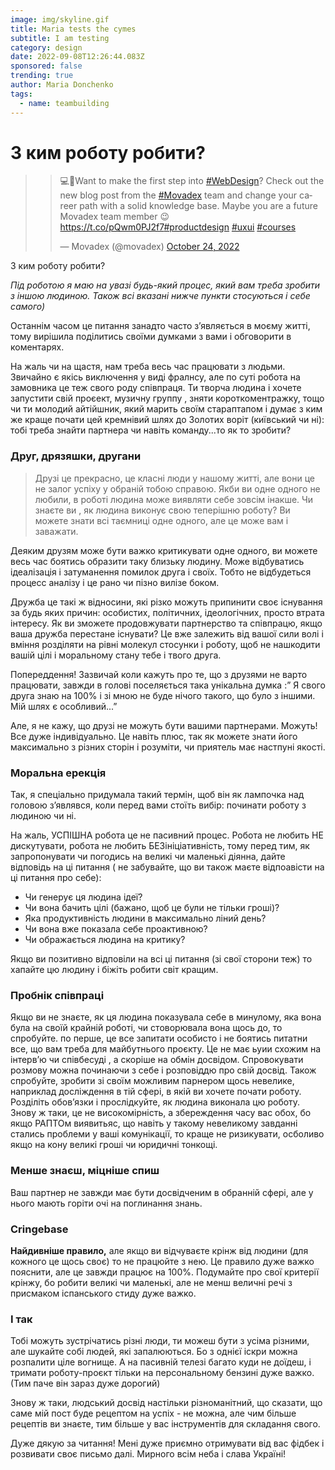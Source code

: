 ```yaml
---
image: img/skyline.gif
title: Maria tests the cymes
subtitle: I am testing
category: design
date: 2022-09-08T12:26:44.083Z
sponsored: false
trending: true
author: Maria Donchenko
tags:
  - name: teambuilding
---
```

# З ким роботу робити?

> <blockquote class="twitter-tweet"><p lang="en" dir="ltr">💻🎨Want to make the first step into <a href="https://twitter.com/hashtag/WebDesign?src=hash&amp;ref_src=twsrc%5Etfw">#WebDesign</a>? Check out the new blog post from the <a href="https://twitter.com/hashtag/Movadex?src=hash&amp;ref_src=twsrc%5Etfw">#Movadex</a> team and change your career path with a solid knowledge base. Maybe you are a future Movadex team member 😉<a href="https://t.co/pQwm0PJ2f7">https://t.co/pQwm0PJ2f7</a><a href="https://twitter.com/hashtag/productdesign?src=hash&amp;ref_src=twsrc%5Etfw">#productdesign</a> <a href="https://twitter.com/hashtag/uxui?src=hash&amp;ref_src=twsrc%5Etfw">#uxui</a> <a href="https://twitter.com/hashtag/courses?src=hash&amp;ref_src=twsrc%5Etfw">#courses</a></p>&mdash; Movadex (@movadex) <a href="https://twitter.com/movadex/status/1584460767843471361?ref_src=twsrc%5Etfw">October 24, 2022</a></blockquote> <script async src="https://platform.twitter.com/widgets.js" charset="utf-8"></script>

З ким роботу робити?

*Під роботою я маю на увазі будь-який процес, який вам треба зробити з іншою людиною. Також всі вказані нижче пункти стосуються і себе самого)*

Останнім часом це питання занадто часто зʼявляється в моєму житті, тому вирішила поділитись своїми думками з вами і обговорити в коментарях.

На жаль чи на щастя, нам треба весь час працювати з людьми. Звичайно є якісь виключення у виді фралнсу, але по суті робота на замовника це теж свого роду співпраця. Ти творча людина і хочете запустити свій проєект, музичну группу , зняти короткоментражку, тощо чи ти молодий айтійшник, який марить своїм стараптапом і думає з ким же краще почати цей кремнівий шлях до Золотих воріт (київський чи ні): тобі треба знайти партнера чи навіть команду...то як то зробити?

### **Друг, дрязяшки, другани**

> Друзі це прекрасно, це класні люди у нашому житті, але вони це не залог успіху у обраній тобою справою. Якби ви одне одного не любили, в роботі людина може виявляти себе зовсім інакше. Чи знаєте ви , як людина виконує свою теперішню роботу? Ви можете знати всі таємниці одне одного, але це може вам і заважати.

Деяким друзям може бути важко критикувати одне одного, ви можете весь час боятись образити таку близьку людину. Може відбуватись ідеалізація і затуманення помилок друга і своїх. Тобто не відбудеться процесс аналізу і це рано чи пізно вилізе боком.

Дружба це такі ж відносини, які різко можуть припинити своє існування за будь яких причин: особистих, політичних, ідеологічних, просто втрата інтересу. Як ви зможете продовжувати партнерство та співпрацю, якщо ваша дружба перестане існувати? Це вже залежить від вашої сили волі і вміння розділяти на рівні молекул стосунки і роботу, щоб не нашкодити вашій цілі і моральному стану тебе і твого друга.

Попереддення! Зазвичай коли кажуть про те, що з друзями не варто працювати, завжди в голові поселяється така унікальна думка :” Я свого друга знаю на 100% і зі мною не буде нічого такого, що було з іншими. Мій шлях є особливий...”

Але, я не кажу, що друзі не можуть бути вашими партнерами. Можуть! Все дуже індивідуально. Це навіть плюс, так як можете знати його максимально з різних сторін і розуміти, чи приятель має настпуні якості.

### **Моральна ерекція**

Так, я спеціально придумала такий термін, щоб він як лампочка над головою зʼявлявся, коли перед вами стоїть вибір: починати роботу з людиною чи ні.

На жаль, УСПІШНА робота це не пасивний процес. Робота не любить НЕ дискутувати, робота не любить БЕЗініціативність, тому перед тим, як запропонувати чи погодись на великі чи маленькі діянна, дайте відповідь на ці питання ( не забувайте, що ви також маєте відпоавісти на ці питання про себе):

* Чи генерує ця людина ідеї?
* Чи вона бачить цілі (бажано, щоб це були не тільки гроші)?
* Яка продуктивність людини в максимально ліний день?
* Чи вона вже показала себе проактивною?
* Чи ображається людина на критику?

Якщо ви позитивно відповіли на всі ці питання (зі свої сторони теж) то хапайте цю людину і біжіть робити світ кращим.

### Пробнік співпраці

Якщо ви не знаєте, як ця людина показувала себе в минулому, яка вона була на своїй крайній роботі, чи стоворювала вона щось до, то спробуйте. по перше, це все запитати особисто і не боятись питатни все, що вам треба для майбутнього проєкту. Це не має ьуии схожим на інтервʼю чи співбесуді , а скоріше на обмін досвідом. Спровокувати розмову можна починаючи з себе і розповіддю про свій досвід. Також спробуйте, зробити зі своїм можливим парнером щось невелике, наприклад досліждення в тій сфері, в якій ви хочете почати роботу. Розділіть обовʼязки і прослідкуйте, як людина виконала цю роботу. Знову ж таки, це не високомірність, а збереждення часу вас обох, бо якщо РАПТОм виявитьяс, що навіть у такому невеликому завданні стались проблеми у ваші комунікації, то краще не ризикувати, осболиво якщо на кону великі гроші чи юридичні тонкощі.

### **Менше знаєш, міцніше спиш**

Ваш партнер не завжди має бути досвідченим в обранній сфері, але у нього мають горіти очі на поглинання знань.

### Сringebase

**Найдивніше правило,** але якщо ви відчуваєте крінж від людини (для кожного це щось своє) то не працюйте з нею. Це правило дуже важко пояснити, але це завжди працює на 100%. Подумайте про свої критерії крінжу, бо робити великі чи маленькі, але не менш величні речі з присмаком іспанського стиду дуже важко.

### І так

Тобі можуть зустрічатись різні люди, ти можеш бути з усіма різними, але шукайте собі людей, які запалюються. Бо з однієї іскри можна розпалити ціле вогнище. А на пасивній телезі багато куди не доїдеш, і тримати роботу-проєкт тільки на персональному бензині дуже важко. (Тим паче він зараз дуже дорогий)

Знову ж таки, людський досвід настільки різноманітний, що сказати, що саме мій пост буде рецептом на успіх - не можна, але чим більше рецептів ви знаєте, тим більше у вас інструментів для складання свого.

Дуже дякую за читання! Мені дуже приємно отримувати від вас фідбек і розвивати своє письмо далі. Мирного всім неба і слава Україні!